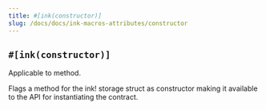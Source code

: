```yaml
---
title: #[ink(constructor)]
slug: /docs/docs/ink-macros-attributes/constructor
---
```


## `#[ink(constructor)]`

Applicable to method.

Flags a method for the ink! storage struct as constructor making it available to the API for instantiating the contract.

